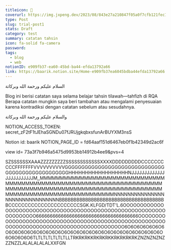 ```yaml
---
titleicon: 📎
coverurl: https://img.jxpeng.dev/2023/08/843e27a210847f05a0f7cfb121fec100.jpg
type: Post
slug: trial-post1
stats: Draft
category: test
summary: catatan tahsin
icon: fa-solid fa-camera
password: 
tags:
  - blog
  - web
notionID: e909fb37-ea60-45bd-ba44-efda13792a66
link: https://baarik.notion.site/Home-e909fb37ea6045bdba44efda13792a66
---
```



السلام عليكم ورحمة الله وبركاتة

Blog ini berisi catatan saya selama belajar tahsin tilawah—tahfizh di RQA
Berapa catatan mungkin saya beri tambahan atau mengalami penyesuaian karena kontradiksi dengan catatan sebelum atau sesudahnya.

والسلام عليكم ورحمة الله وبركاتة

NOTION_ACCESS_TOKEN: secret_zF2tF1tJEhaSGNDu07fJRUjgkqbxsfunArBUYXM3nsS

Notion id: baarik
NOTION_PAGE_ID = fd64aaf151d6467eb0f1b42349d2ac6f

view id= 73a3f7b946a5475d9953bb14912b4ee9&pvs=4

SZSSSSSSXAAAZZZZZZZZZSSSSSSSSSSSSXXXXDDDDDDDDDCCCCCCCCCCFFFFFFFVVVVVVVVVVGGGGGGGGGGGGGGGGGGGGGGGGGGGGGGGGGGGGGGGGGGGGGGGGGHHHHHHHHHHHHHHHHHHNJJJJJJJJJJJJJJJJJJJJJJJJM,,MMMMMMMMMMMMMMMMMMMMMMMMMMMMMMMMMMMMMMMMMMMMMMMMMMMMMMMMMMMMMMMMMMMMMMMMMMMMMMMMMMMMMMMMMMMMMMMMMMMMMMMMMMMMMMMMMMMMMMMMMMMMMMMMMMMMMMMMNNNNNNNNNNNNNNNNNNNNNNNNNNNNNNNBBBBBBBBBBBBBBBBBBBBBBBBBBBBBBBBBBBBBCCCCCCCCCCCCCCCCCCCCCCSGK.KLFGD/TDT'L.6OOOOOOOOOOOOOOOOOOOOOOOOOOOOOOOOOOOOOOOOOOOOOOOOOOOOOOOOOOOOOOOOOOOO6666666666666666666666666666666666666OOOOOOOOOOOOOOOOOOOOOOOOOOOOOOOOOOOOOOOOOOOOOOOOOOOOOOOOOOOOOOOOOOOOOOOOOOOOOOOOOOOOOOOOOO6O6O6O6O6O6O6O6O6O6O6O6O6O6O6O6O6O6O6O6O6O6O6O6O6O6O6O6O6O6O6O6O6O6O6O6O6TLTLTLTLTLTLTLLTRKRKRKKRKRKRKKRKRKRKRKZNZNZNZNZZZNZZLALALALALALXXFGN